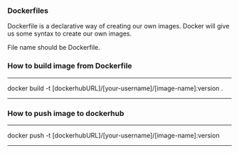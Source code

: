 ### Dockerfiles

Dockerfile is a declarative way of creating our own images. Docker will give us some syntax to create our own images.

File name should be Dockerfile.
### How to build image from Dockerfile

***

docker build -t [dockerhubURL]/[your-username]/[image-name]:version .
***

### How to push image to dockerhub

***
docker push -t [dockerhubURL]/[your-username]/[image-name]:version
***

